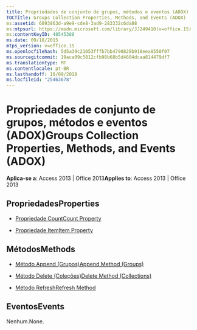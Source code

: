 ```yaml
---
title: Propriedades de conjunto de grupos, métodos e eventos (ADOX)
TOCTitle: Groups Collection Properties, Methods, and Events (ADOX)
ms:assetid: 6893863d-a9e9-cde8-3ad9-283332c6da88
ms:mtpsurl: https://msdn.microsoft.com/library/JJ249410(v=office.15)
ms:contentKeyID: 48545388
ms.date: 09/18/2015
mtps_version: v=office.15
ms.openlocfilehash: 5d5a39c21053fffb7bb4790828b918eea8550f07
ms.sourcegitcommit: 19aca09c5812cfb98b68b5d4604dcaa814479df7
ms.translationtype: MT
ms.contentlocale: pt-BR
ms.lasthandoff: 10/09/2018
ms.locfileid: "25463678"
---
```

# <a name="groups-collection-properties-methods-and-events-adox"></a><span data-ttu-id="1362c-102">Propriedades de conjunto de grupos, métodos e eventos (ADOX)</span><span class="sxs-lookup"><span data-stu-id="1362c-102">Groups Collection Properties, Methods, and Events (ADOX)</span></span>


<span data-ttu-id="1362c-103">**Aplica-se a**: Access 2013 | Office 2013</span><span class="sxs-lookup"><span data-stu-id="1362c-103">**Applies to**: Access 2013 | Office 2013</span></span>

## <a name="properties"></a><span data-ttu-id="1362c-104">Propriedades</span><span class="sxs-lookup"><span data-stu-id="1362c-104">Properties</span></span>

- [<span data-ttu-id="1362c-105">Propriedade Count</span><span class="sxs-lookup"><span data-stu-id="1362c-105">Count Property</span></span>](count-property-ado.md)

- [<span data-ttu-id="1362c-106">Propriedade Item</span><span class="sxs-lookup"><span data-stu-id="1362c-106">Item Property</span></span>](item-property-ado.md)

## <a name="methods"></a><span data-ttu-id="1362c-107">Métodos</span><span class="sxs-lookup"><span data-stu-id="1362c-107">Methods</span></span>

- [<span data-ttu-id="1362c-108">Método Append (Grupos)</span><span class="sxs-lookup"><span data-stu-id="1362c-108">Append Method (Groups)</span></span>](append-method-adox-groups.md)

- [<span data-ttu-id="1362c-109">Método Delete (Coleções)</span><span class="sxs-lookup"><span data-stu-id="1362c-109">Delete Method (Collections)</span></span>](delete-method-adox-collections.md)

- [<span data-ttu-id="1362c-110">Método Refresh</span><span class="sxs-lookup"><span data-stu-id="1362c-110">Refresh Method</span></span>](refresh-method-ado.md)

## <a name="events"></a><span data-ttu-id="1362c-111">Eventos</span><span class="sxs-lookup"><span data-stu-id="1362c-111">Events</span></span>

<span data-ttu-id="1362c-112">Nenhum.</span><span class="sxs-lookup"><span data-stu-id="1362c-112">None.</span></span>

